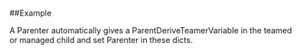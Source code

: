 
<!---
FrozenIsBool True
-->

##Example

A Parenter automatically gives a ParentDeriveTeamerVariable in the teamed or managed child and set Parenter in these dicts.
